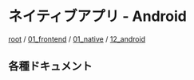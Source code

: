 # ネイティブアプリ - Android

[root](./../../../../README.md) 
/ [01_frontend](./../../README.md) 
/ [01_native](./../README.md) 
/ [12_android](./README.md)

## 各種ドキュメント
